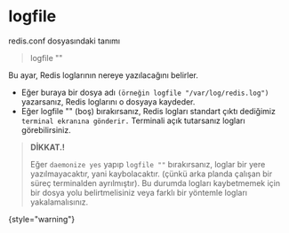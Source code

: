 # logfile

redis.conf dosyasındaki tanımı

> logfile ""

Bu ayar, Redis loglarının nereye yazılacağını belirler.

* Eğer buraya bir dosya adı `(örneğin logfile "/var/log/redis.log")` yazarsanız, Redis loglarını o dosyaya kaydeder.
* Eğer logfile "" (boş) bırakırsanız, Redis logları standart çıktı dediğimiz `terminal ekranına gönderir.` Terminali açık 
tutarsanız logları görebilirsiniz.


> **DİKKAT.!**
>
> Eğer `daemonize yes` yapıp `logfile ""` bırakırsanız, loglar bir yere yazılmayacaktır, yani kaybolacaktır. 
> (çünkü arka planda çalışan bir süreç terminalden ayrılmıştır). Bu durumda logları kaybetmemek için bir dosya yolu 
> belirtmelisiniz veya farklı bir yöntemle logları yakalamalısınız.
>
{style="warning"}